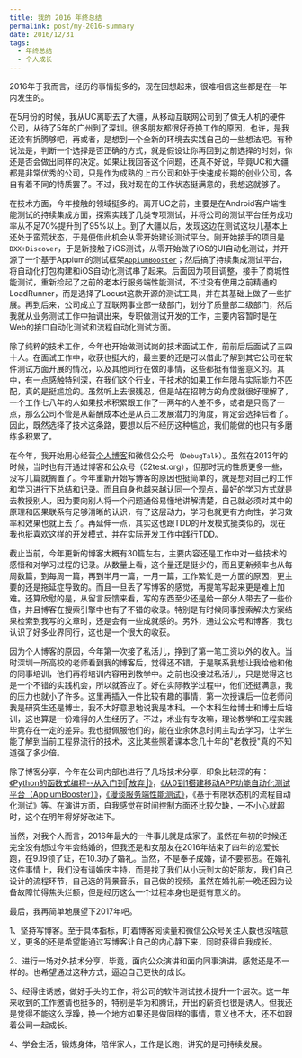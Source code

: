```yaml
---
title: 我的 2016 年终总结
permalink: post/my-2016-summary
date: 2016/12/31
tags:
  - 年终总结
  - 个人成长
---
```


2016年于我而言，经历的事情挺多的，现在回想起来，很难相信这些都是在一年内发生的。

在5月份的时候，我从UC离职去了大疆，从移动互联网公司到了做无人机的硬件公司，从待了5年的广州到了深圳。很多朋友都很好奇换工作的原因，也许，是我还没有折腾够吧，再或者，是想到一个全新的环境去实践自己的一些想法吧。有种说法是，判断一个选择是否正确的方式，就是假设让你再回到之前选择的时刻，你还是否会做出同样的决定。如果让我回答这个问题，还真不好说，毕竟UC和大疆都是非常优秀的公司，只是作为成熟的上市公司和处于快速成长期的创业公司，各自有着不同的特质罢了。不过，我对现在的工作状态挺满意的，我想这就够了。

在技术方面，今年接触的领域挺多的。离开UC之前，主要是在Android客户端性能测试的持续集成方面，探索实践了几类专项测试，并将公司的测试平台任务成功率从不足70%提升到了95%以上。到了大疆以后，发现这边在测试这块儿基本上还处于蛮荒状态，于是便借此机会从零开始建设测试平台。刚开始接手的项目是`DXX+Discover`，于是新接触了iOS测试，从零开始做了iOS的UI自动化测试，并开源了一个基于Appium的测试框架[`AppiumBooster`](https://github.com/debugtalk/AppiumBooster)；然后搞了持续集成测试平台，将自动化打包构建和iOS自动化测试串了起来。后面因为项目调整，接手了商城性能测试，重新捡起了之前的老本行服务端性能测试，不过没有使用之前精通的LoadRunner，而是选择了Locust这款开源的测试工具，并在其基础上做了一些扩展。再到后来，公司成立了互联网事业部一级部门，划分了质量部二级部门，然后我就从业务测试工作中抽调出来，专职做测试开发的工作，主要内容暂时是在Web的接口自动化测试和流程自动化测试方面。

除了纯粹的技术工作，今年也开始做测试岗的技术面试工作，前前后后面试了三四十人。在面试工作中，收获也挺大的，最主要的还是可以借此了解到其它公司在软件测试方面开展的情况，以及其他同行在做的事情，这些都挺有借鉴意义的。其中，有一点感触特别深，在我们这个行业，干技术的如果工作年限与实际能力不匹配，真的是挺尴尬的。虽然听上去很残忍，但是站在招聘方的角度就很好理解了，一个工作七八年的人如果技术积累跟工作了一两年的人差不多，或者是只高了一点，那么公司不管是从薪酬成本还是从员工发展潜力的角度，肯定会选择后者了。因此，既然选择了技术这条路，要想以后不经历这种尴尬，我们能做的也只有多磨练多积累了。

在今年，我开始用心经营[个人博客](https://debugtalk.com/)和微信公众号（`DebugTalk`）。虽然在2013年的时候，当时也有开通过博客和公众号（52test.org），但那时玩的性质更多一些，没写几篇就搁置了。今年重新开始写博客的原因也挺简单的，就是想对自己的工作和学习进行下总结和记录。而且自身也越来越认同一个观点，最好的学习方式就是去教授别人，因为要向别人将一个问题通俗易懂地讲解清楚，自己就必须对其中的原理和因果联系有足够清晰的认识，有了这层动力，学习也就更有方向性，学习效率和效果也就上去了。再延伸一点，其实这也跟TDD的开发模式挺类似的，现在我也挺喜欢这样的开发模式，并在实际开发工作中践行TDD。

截止当前，今年更新的博客大概有30篇左右，主要内容还是工作中对一些技术的感悟和对学习过程的记录。从数量上看，这个量还是挺少的，而且更新频率也从每周数篇，到每周一篇，再到半月一篇，一月一篇，工作繁忙是一方面的原因，更主要的还是拖延症导致的。而且一旦丢了写博客的感觉，再提笔写起来更是难上加难。还算欣慰的是，从留言反馈来看，写的东西至少还是给一部分人带去了一些价值，并且博客在搜索引擎中也有了不错的收录。特别是有时候同事搜索解决方案结果检索到我写的文章时，还是会有一些成就感的。另外，通过公众号和博客，我也认识了好多业界同行，这也是一个很大的收获。

因为个人博客的原因，今年第一次接了私活儿，挣到了第一笔工资以外的收入。当时深圳一所高校的老师看到我的博客后，觉得还不错，于是联系我想让我给他和他的同事培训，他们再将培训内容用到教学中。之前也没接过私活儿，只是觉得这也是一个不错的实践机会，所以就答应了。好在实际教学过程中，他们还挺满意，我的压力也就小了许多。这里再插入一件比较有趣的事情，第一次授课后一位老师问我是研究生还是博士，我不大好意思地说我是本科。一个本科生给博士和博士后培训，这也算是一份难得的人生经历了。不过，术业有专攻嘛，理论教学和工程实践毕竟存在一定的差异。我也挺佩服他们的，能在业余休息时间主动去学习，让学生能了解到当前工程界流行的技术，这比某些照着课本念几十年的"老教授"真的不知道强了多少倍。

除了博客分享，今年在公司内部也进行了几场技术分享，印象比较深的有：[《Python的函数式编程--从入门到⎡放弃⎦》](/post/python-functional-programming-getting-started/)，[《从0到1搭建移动APP功能自动化测试平台（AppiumBooster）》](/post/build-ideal-app-automation-test-framework/)，[《漫谈服务端性能测试》](/post/locustplus-talk-about-performance-test/)，《基于有限状态机的流程自动化测试》等。在演讲方面，自我感觉在时间控制方面还比较欠缺，一不小心就超时，这个在明年得好好改进下。

当然，对我个人而言，2016年最大的一件事儿就是成家了。虽然在年初的时候还完全没有想过今年会结婚的，但我还是和女朋友在2016年结束了四年的恋爱长跑，在9.19领了证，在10.3办了婚礼。当然，不是奉子成婚，请不要邪恶。在婚礼这件事情上，我们没有请婚庆主持，而是找了我们从小玩到大的好朋友，我们自己设计的流程环节，自己选的背景音乐，自己做的视频，虽然在婚礼前一晚还因为设备故障忙得焦头烂额，但是经历这么一个过程本身也是挺有意义的。

最后，我再简单地展望下2017年吧。

1、坚持写博客。至于具体指标，盯着博客阅读量和微信公众号关注人数也没啥意义，更多的还是希望能通过写博客让自己的内心静下来，同时获得自我成长。

2、进行一场对外技术分享，毕竟，面向公众演讲和面向同事演讲，感觉还是不一样的。也希望通过这种方式，逼迫自己更快的成长。

3、经得住诱惑，做好手头的工作，将公司的软件测试技术提升一个层次。这一年来收到的工作邀请也挺多的，特别是华为和腾讯，开出的薪资也很是诱人。但我还是觉得不能这么浮躁，换一个地方如果还是做同样的事情，意义也不大，还不如跟着公司一起成长。

4、学会生活，锻炼身体，陪伴家人，工作是长跑，讲究的是可持续发展。
